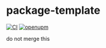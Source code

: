 # package-template

[![CI](https://github.com/faster-games/package-template/actions/workflows/main.yml/badge.svg)](https://github.com/faster-games/package-template/actions/workflows/main.yml)
[![openupm](https://img.shields.io/npm/v/com.faster-games.package-template?label=openupm&registry_uri=https://package.openupm.com)](https://openupm.com/packages/com.faster-games.package-template/)

do not merge this
